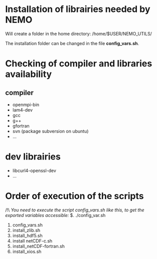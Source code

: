 # Installation of librairies needed by NEMO
Will create a folder in the home directory: /home/$USER/NEMO_UTILS/

The installation folder can be changed in the file **config_vars.sh**.

# Checking of compiler and libraries availability
## compiler
- openmpi-bin
- lam4-dev
- gcc
- g++
- gfortran
- svn (package subversion on ubuntu)
- ...

# dev librairies
- libcurl4-openssl-dev
- ...

# Order of execution of the scripts

/!\ *You need to execute the script config_vars.sh like this,
to get the exported variables accessible:* 
    $. ./config_var.sh


1. config_vars.sh
2. install_zlib.sh
3. install_hdf5.sh
4. install netCDF-c.sh
5. install_netCDF-fortran.sh
6. install_xios.sh
